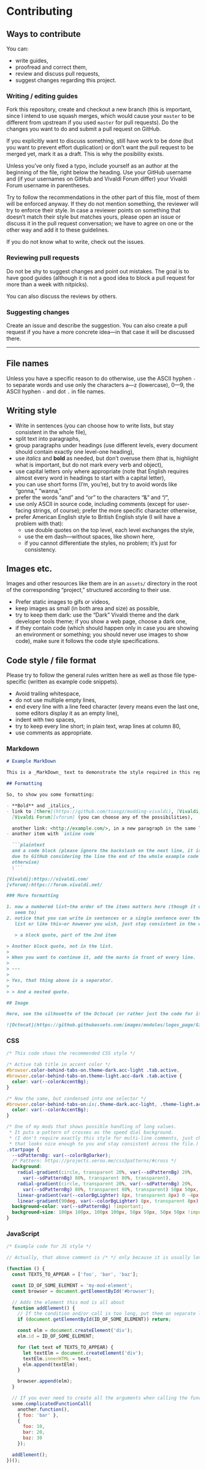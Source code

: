 # Contributing

## Ways to contribute

You can:

- write guides,
- proofread and correct them,
- review and discuss pull requests,
- suggest changes regarding this project.

### Writing / editing guides

Fork this repository, create and checkout a new branch (this is important, since
I intend to use squash merges, which would cause your `master` to be different
from upstream if you used `master` for pull requests). Do the changes you want
to do and submit a pull request on GitHub.

If you explicitly want to discuss something, still have work to be done (but you
want to prevent effort duplication) or don’t want the pull request to be merged
yet, mark it as a draft. This is why the posibility exists.

Unless you’ve only fixed a typo, include yourself as an author at the beginning
of the file, right below the heading. Use your GitHub username and (if your
usernames on GitHub and Vivaldi Forum differ) your Vivaldi Forum username in
parentheses.

Try to follow the recommendations in the other part of this file, most of them
will be enforced anyway. If they do not mention something, the reviewer will try
to enforce their style. In case a reviewer points on something that doesn’t
match their style but matches yours, please open an issue or discuss it in the
pull request conversation; we have to agree on one or the other way and add it
to these guidelines.

If you do not know what to write, check out the issues.

### Reviewing pull requests

Do not be shy to suggest changes and point out mistakes. The goal is to have
good guides (although it is not a good idea to block a pull request for more
than a week with nitpicks).

You can also discuss the reviews by others.

### Suggesting changes

Create an issue and describe the suggestion. You can also create a pull request
if you have a more concrete idea—in that case it will be discussed there.

---

## File names

Unless you have a specific reason to do otherwise, use the ASCII hyphen `-` to
separate words and use only the characters a—z (lowercase), 0—9, the ASCII
hyphen `-` and dot `.` in file names.

## Writing style

- Write in sentences (you can choose how to write lists, but stay consistent in
  the whole file),
- split text into paragraphs,
- group paragraphs under headings (use different levels, every document should
  contain exactly one level-one heading),
- use _italics_ and **bold** as needed, but don’t overuse them (that is,
  highlight what is important, but do not mark every verb and object),
- use capital letters only where appropriate (note that English requires almost
  every word in headings to start with a capital letter),
- you can use short forms (I’m, you’re), but try to avoid words like “gonna,”
  “wanna,”
- prefer the words “and” and “or” to the characters “&” and “/”,
- use only ASCII in source code, including comments (except for user-facing
  strings, of course); prefer the more specific character otherwise,
- prefer American English style to British English style (I will have a problem
  with that):
  - use double quotes on the top level, each level exchanges the style,
  - use the em dash—without spaces, like shown here,
  - if you cannot differentiate the styles, no problem; it’s just for
    consistency.

## Images etc.

Images and other resources like them are in an `assets/` directory in the root
of the corresponding “project,” structured according to their use.

- Prefer static images to gifs or videos,
- keep images as small (in both area and size) as possible,
- try to keep them dark: use the “Dark” Vivaldi theme and the dark developer
  tools theme; if you show a web page, choose a dark one,
- if they contain code (which should happen only in case you are showing an
  environment or something; you should never use images to show code), make sure
  it follows the code style specifications.

## Code style / file format

Please try to follow the general rules written here as well as those file
type-specific (written as example code snippets).

- Avoid trailing whitespace,
- do not use multiple empty lines,
- end every line with a line feed character (every means even the last one, some
  editors display it as an empty line),
- indent with two spaces,
- try to keep every line short; in plain text, wrap lines at column 80,
- use comments as appropriate.

### Markdown

```markdown
# Example MarkDown

This is a _MarkDown_ text to demonstrate the style required in this repository.

## Formatting

So, to show you some formatting:

- **Bold** and _italics_,
- link to [there](https://github.com/tiosgz/modding-vivaldi), [Vivaldi] and
  [Vivaldi Forum][vforum] (you can choose any of the possibilities),

  another link: <http://example.com/>, in a new paragraph in the same list item,
- another item with `inline code`

  ```plaintext
  and a code block (please ignore the backslash on the next line, it is there
  due to GitHub considering the line the end of the whole example code block
  otherwise)
  \```

[Vivaldi]:https://vivaldi.com/
[vforum]:https://forum.vivaldi.net/

### More formatting

1. now a numbered list—the order of the items matters here (though it doesn’t
   seem to)
2. notice that you can write in sentences or a single sentence over the whole
   list or like this—or however you wish, just stay consistent in the whole file

   > a block quote, part of the 2nd item

> Another block quote, not in the list.
>
> When you want to continue it, add the marks in front of every line.
>
> ---
>
> Yes, that thing above is a separator.
>
> > And a nested quote.

## Image

Here, see the silhouette of the Octocat (or rather just the code for it)

![Octocat](https://github.githubassets.com/images/modules/logos_page/GitHub-Mark.png)
```

### CSS

```css
/* This code shows the recommended CSS style */

/* Active tab title in accent color */
#browser.color-behind-tabs-on.theme-dark.acc-light .tab.active,
#browser.color-behind-tabs-on.theme-light.acc-dark .tab.active {
  color: var(--colorAccentBg);
}

/* Now the same, but condensed into one selector */
#browser.color-behind-tabs-on:is(.theme-dark.acc-light, .theme-light.acc-dark) .tab.active {
  color: var(--colorAccentBg);
}

/* One of my mods that shows possible handling of long values.
 * It puts a pattern of crosses as the speed dial background.
 * (I don't require exactly this style for multi-line comments, just choose one
 * that looks nice enough to you and stay consistent across the file.) */
.startpage {
  --sdPatternBg: var(--colorBgDarker);
  /* Pattern: https://projects.verou.me/css3patterns/#cross */
  background:
    radial-gradient(circle, transparent 20%, var(--sdPatternBg) 20%,
      var(--sdPatternBg) 80%, transparent 80%, transparent),
    radial-gradient(circle, transparent 20%, var(--sdPatternBg) 20%,
      var(--sdPatternBg) 80%, transparent 80%, transparent) 50px 50px,
    linear-gradient(var(--colorBgLighter) 8px, transparent 8px) 0 -4px,
    linear-gradient(90deg, var(--colorBgLighter) 8px, transparent 8px) -4px 0 !important;
  background-color: var(--sdPatternBg) !important;
  background-size: 100px 100px, 100px 100px, 50px 50px, 50px 50px !important;
}
```

### JavaScript

```javascript
/* Example code for JS style */

// Actually, that above comment is /* */ only because it is usually longer

(function () {
  const TEXTS_TO_APPEAR = ['foo', 'bar', 'baz'];

  const ID_OF_SOME_ELEMENT = 'my-mod-element';
  const browser = document.getElementById('#browser');

  // Adds the element this mod is all about
  function addElement() {
    // If the condition and/or call is too long, put them on separate lines
    if (document.getElementById(ID_OF_SOME_ELEMENT)) return;

    const elm = document.createElement('div');
    elm.id = ID_OF_SOME_ELEMENT;

    for (let text of TEXTS_TO_APPEAR) {
      let textElm = document.createElement('div');
      textElm.innerHTML = text;
      elm.append(textElm);
    }

    browser.append(elm);
  }

  // If you ever need to create all the arguments when calling the function...
  some.complicatedFunctionCall(
    another.function(),
    { foo: 'bar' },
    {
      foo: 10,
      bar: 20,
      baz: 30
    });

  addElement();
})();
```
